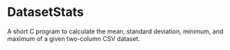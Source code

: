 # DatasetStats
A short C program to calculate the mean, standard deviation, minimum, and maximum of a given two-column CSV dataset.
